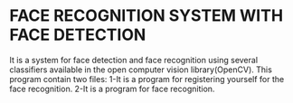 FACE RECOGNITION SYSTEM WITH FACE DETECTION
===================

It is a system for face detection and face recognition using several classifiers available in the open computer vision library(OpenCV).
This program contain two files:
1-It is a program for registering yourself for the face recognition.
2-It is a program for face recognition.


  


